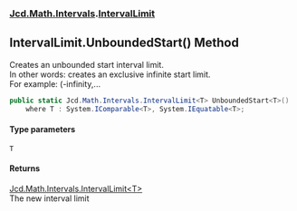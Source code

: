 ### [Jcd.Math.Intervals](Jcd.Math.Intervals.md 'Jcd.Math.Intervals').[IntervalLimit](Jcd.Math.Intervals.IntervalLimit.md 'Jcd.Math.Intervals.IntervalLimit')

## IntervalLimit.UnboundedStart<T>() Method

Creates an unbounded start interval limit.  
In other words: creates an exclusive infinite start limit.    
For example: (-infinity,...

```csharp
public static Jcd.Math.Intervals.IntervalLimit<T> UnboundedStart<T>()
    where T : System.IComparable<T>, System.IEquatable<T>;
```
#### Type parameters

<a name='Jcd.Math.Intervals.IntervalLimit.UnboundedStart_T_().T'></a>

`T`

#### Returns
[Jcd.Math.Intervals.IntervalLimit&lt;](Jcd.Math.Intervals.IntervalLimit_T_.md 'Jcd.Math.Intervals.IntervalLimit<T>')[T](Jcd.Math.Intervals.IntervalLimit.UnboundedStart_T_().md#Jcd.Math.Intervals.IntervalLimit.UnboundedStart_T_().T 'Jcd.Math.Intervals.IntervalLimit.UnboundedStart<T>().T')[&gt;](Jcd.Math.Intervals.IntervalLimit_T_.md 'Jcd.Math.Intervals.IntervalLimit<T>')  
The new interval limit